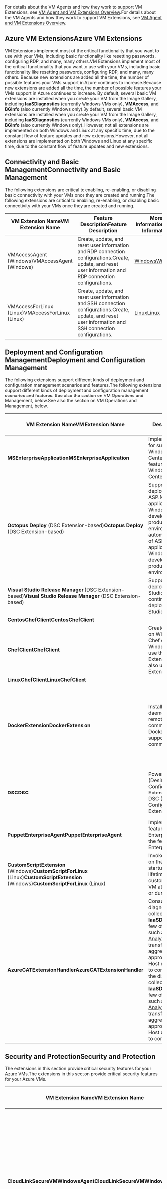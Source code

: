 



<span data-ttu-id="8ccfb-101">For details about the VM Agents and how they work to support VM Extensions, see [VM Agent and VM Extensions Overview](../articles/virtual-machines/windows/classic/manage-extensions.md?toc=%2fazure%2fvirtual-machines%2fwindows%2fclassic%2ftoc.json).</span><span class="sxs-lookup"><span data-stu-id="8ccfb-101">For details about the VM Agents and how they work to support VM Extensions, see [VM Agent and VM Extensions Overview](../articles/virtual-machines/windows/classic/manage-extensions.md?toc=%2fazure%2fvirtual-machines%2fwindows%2fclassic%2ftoc.json).</span></span>

## <a name="azure-vm-extensions"></a><span data-ttu-id="8ccfb-102">Azure VM Extensions</span><span class="sxs-lookup"><span data-stu-id="8ccfb-102">Azure VM Extensions</span></span>
<span data-ttu-id="8ccfb-103">VM Extensions implement most of the critical functionality that you want to use with your VMs, including basic functionality like resetting passwords, configuring RDP, and many, many others.</span><span class="sxs-lookup"><span data-stu-id="8ccfb-103">VM Extensions implement most of the critical functionality that you want to use with your VMs, including basic functionality like resetting passwords, configuring RDP, and many, many others.</span></span> <span data-ttu-id="8ccfb-104">Because new extensions are added all the time, the number of possible features your VMs support in Azure continues to increase.</span><span class="sxs-lookup"><span data-stu-id="8ccfb-104">Because new extensions are added all the time, the number of possible features your VMs support in Azure continues to increase.</span></span> <span data-ttu-id="8ccfb-105">By default, several basic VM extensions are installed when you create your VM from the Image Gallery, including **IaaSDiagnostics** (currently Windows VMs only), **VMAccess**, and **BGInfo** (also currently Windows only).</span><span class="sxs-lookup"><span data-stu-id="8ccfb-105">By default, several basic VM extensions are installed when you create your VM from the Image Gallery, including **IaaSDiagnostics** (currently Windows VMs only), **VMAccess**, and **BGInfo** (also currently Windows only).</span></span> <span data-ttu-id="8ccfb-106">However, not all extensions are implemented on both Windows and Linux at any specific time, due to the constant flow of feature updates and new extensions.</span><span class="sxs-lookup"><span data-stu-id="8ccfb-106">However, not all extensions are implemented on both Windows and Linux at any specific time, due to the constant flow of feature updates and new extensions.</span></span>

## <a name="connectivity-and-basic-management"></a><span data-ttu-id="8ccfb-107">Connectivity and Basic Management</span><span class="sxs-lookup"><span data-stu-id="8ccfb-107">Connectivity and Basic Management</span></span>
<span data-ttu-id="8ccfb-108">The following extensions are critical to enabling, re-enabling, or disabling basic connectivity with your VMs once they are created and running.</span><span class="sxs-lookup"><span data-stu-id="8ccfb-108">The following extensions are critical to enabling, re-enabling, or disabling basic connectivity with your VMs once they are created and running.</span></span>

| <span data-ttu-id="8ccfb-109">VM Extension Name</span><span class="sxs-lookup"><span data-stu-id="8ccfb-109">VM Extension Name</span></span> | <span data-ttu-id="8ccfb-110">Feature Description</span><span class="sxs-lookup"><span data-stu-id="8ccfb-110">Feature Description</span></span> | <span data-ttu-id="8ccfb-111">More Information</span><span class="sxs-lookup"><span data-stu-id="8ccfb-111">More Information</span></span> |
| --- | --- | --- |
| <span data-ttu-id="8ccfb-112">VMAccessAgent (Windows)</span><span class="sxs-lookup"><span data-stu-id="8ccfb-112">VMAccessAgent (Windows)</span></span> |<span data-ttu-id="8ccfb-113">Create, update, and reset user information and RDP connection configurations.</span><span class="sxs-lookup"><span data-stu-id="8ccfb-113">Create, update, and reset user information and RDP connection configurations.</span></span> |[<span data-ttu-id="8ccfb-114">Windows</span><span class="sxs-lookup"><span data-stu-id="8ccfb-114">Windows</span></span>](../articles/virtual-machines/windows/classic/extensions-customscript.md?toc=%2fazure%2fvirtual-machines%2fwindows%2fclassic%2ftoc.json) |
| <span data-ttu-id="8ccfb-115">VMAccessForLinux (Linux)</span><span class="sxs-lookup"><span data-stu-id="8ccfb-115">VMAccessForLinux (Linux)</span></span> |<span data-ttu-id="8ccfb-116">Create, update, and reset user information and SSH connection configurations.</span><span class="sxs-lookup"><span data-stu-id="8ccfb-116">Create, update, and reset user information and SSH connection configurations.</span></span> |[<span data-ttu-id="8ccfb-117">Linux</span><span class="sxs-lookup"><span data-stu-id="8ccfb-117">Linux</span></span>](https://github.com/Azure/azure-linux-extensions/tree/master/VMAccess) |

## <a name="deployment-and-configuration-management"></a><span data-ttu-id="8ccfb-118">Deployment and Configuration Management</span><span class="sxs-lookup"><span data-stu-id="8ccfb-118">Deployment and Configuration Management</span></span>
<span data-ttu-id="8ccfb-119">The following extensions support different kinds of deployment and configuration management scenarios and features.</span><span class="sxs-lookup"><span data-stu-id="8ccfb-119">The following extensions support different kinds of deployment and configuration management scenarios and features.</span></span> <span data-ttu-id="8ccfb-120">See also the section on VM Operations and Management, below.</span><span class="sxs-lookup"><span data-stu-id="8ccfb-120">See also the section on VM Operations and Management, below.</span></span>

| <span data-ttu-id="8ccfb-121">VM Extension Name</span><span class="sxs-lookup"><span data-stu-id="8ccfb-121">VM Extension Name</span></span> | <span data-ttu-id="8ccfb-122">Feature Description</span><span class="sxs-lookup"><span data-stu-id="8ccfb-122">Feature Description</span></span> | <span data-ttu-id="8ccfb-123">More Information</span><span class="sxs-lookup"><span data-stu-id="8ccfb-123">More Information</span></span> |
| --- | --- | --- |
| <span data-ttu-id="8ccfb-124">**MSEnterpriseApplication**</span><span class="sxs-lookup"><span data-stu-id="8ccfb-124">**MSEnterpriseApplication**</span></span> |<span data-ttu-id="8ccfb-125">Implements features for support by Windows System Center.</span><span class="sxs-lookup"><span data-stu-id="8ccfb-125">Implements features for support by Windows System Center.</span></span> |[<span data-ttu-id="8ccfb-126">System Center 2012 R2 Virtual Machine Roles</span><span class="sxs-lookup"><span data-stu-id="8ccfb-126">System Center 2012 R2 Virtual Machine Roles</span></span>](http://social.technet.microsoft.com/wiki/contents/articles/18274.system-center-2012-r2-virtual-machine-role-authoring-guide-resource-extension-package.aspx) |
| <span data-ttu-id="8ccfb-127">**Octopus Deploy** (DSC Extension-based)</span><span class="sxs-lookup"><span data-stu-id="8ccfb-127">**Octopus Deploy** (DSC Extension-based)</span></span> |<span data-ttu-id="8ccfb-128">Supports automated deployment of ASP.NET web applications and Windows Services into development, test, and production environments.</span><span class="sxs-lookup"><span data-stu-id="8ccfb-128">Supports automated deployment of ASP.NET web applications and Windows Services into development, test, and production environments.</span></span> |[<span data-ttu-id="8ccfb-129">Getting Started with Octopus Deploy</span><span class="sxs-lookup"><span data-stu-id="8ccfb-129">Getting Started with Octopus Deploy</span></span>](http://docs.octopusdeploy.com/display/OD/Getting%20started) |
| <span data-ttu-id="8ccfb-130">**Visual Studio Release Manager** (DSC Extension-based)</span><span class="sxs-lookup"><span data-stu-id="8ccfb-130">**Visual Studio Release Manager** (DSC Extension-based)</span></span> |<span data-ttu-id="8ccfb-131">Supports continuous deployment with Visual Studio.</span><span class="sxs-lookup"><span data-stu-id="8ccfb-131">Supports continuous deployment with Visual Studio.</span></span> |[<span data-ttu-id="8ccfb-132">Automate deployments with Release Management</span><span class="sxs-lookup"><span data-stu-id="8ccfb-132">Automate deployments with Release Management</span></span>](https://msdn.microsoft.com/Library/vs/alm/Release/overview) |
| <span data-ttu-id="8ccfb-133">**CentosChefClient**</span><span class="sxs-lookup"><span data-stu-id="8ccfb-133">**CentosChefClient**</span></span> | | |
| <span data-ttu-id="8ccfb-134">**ChefClient**</span><span class="sxs-lookup"><span data-stu-id="8ccfb-134">**ChefClient**</span></span> |<span data-ttu-id="8ccfb-135">Creates a Chef client on Windows.</span><span class="sxs-lookup"><span data-stu-id="8ccfb-135">Creates a Chef client on Windows.</span></span> <span data-ttu-id="8ccfb-136">(Can also use the DSC Extension, below.)</span><span class="sxs-lookup"><span data-stu-id="8ccfb-136">(Can also use the DSC Extension, below.)</span></span> |[<span data-ttu-id="8ccfb-137">Chef and Microsoft Azure</span><span class="sxs-lookup"><span data-stu-id="8ccfb-137">Chef and Microsoft Azure</span></span>](https://www.getchef.com/solutions/azure/) |
| <span data-ttu-id="8ccfb-138">**LinuxChefClient**</span><span class="sxs-lookup"><span data-stu-id="8ccfb-138">**LinuxChefClient**</span></span> | | |
| <span data-ttu-id="8ccfb-139">**DockerExtension**</span><span class="sxs-lookup"><span data-stu-id="8ccfb-139">**DockerExtension**</span></span> |<span data-ttu-id="8ccfb-140">Installs the Docker daemon to support remote Docker commands.</span><span class="sxs-lookup"><span data-stu-id="8ccfb-140">Installs the Docker daemon to support remote Docker commands.</span></span> |<span data-ttu-id="8ccfb-141">[How to Use the Docker Virtual Machine Extension](../articles/virtual-machines/linux/dockerextension.md?toc=%2fazure%2fvirtual-machines%2flinux%2ftoc.json)For more extensive information, see the [Docker VM Extension User Guide](https://github.com/Azure/azure-docker-extension/blob/master/README.md)</span><span class="sxs-lookup"><span data-stu-id="8ccfb-141">[How to Use the Docker Virtual Machine Extension](../articles/virtual-machines/linux/dockerextension.md?toc=%2fazure%2fvirtual-machines%2flinux%2ftoc.json)For more extensive information, see the [Docker VM Extension User Guide](https://github.com/Azure/azure-docker-extension/blob/master/README.md)</span></span> |
| <span data-ttu-id="8ccfb-142">**DSC**</span><span class="sxs-lookup"><span data-stu-id="8ccfb-142">**DSC**</span></span> |<span data-ttu-id="8ccfb-143">PowerShell DSC (Desired State Configuration) Extension.</span><span class="sxs-lookup"><span data-stu-id="8ccfb-143">PowerShell DSC (Desired State Configuration) Extension.</span></span> |[<span data-ttu-id="8ccfb-144">Azure PowerShell DSC (Desired State Configuration) extension</span><span class="sxs-lookup"><span data-stu-id="8ccfb-144">Azure PowerShell DSC (Desired State Configuration) extension</span></span>](http://blogs.msdn.com/b/powershell/archive/2014/08/07/introducing-the-azure-powershell-dsc-desired-state-configuration-extension.aspx) |
| <span data-ttu-id="8ccfb-145">**PuppetEnterpriseAgent**</span><span class="sxs-lookup"><span data-stu-id="8ccfb-145">**PuppetEnterpriseAgent**</span></span> |<span data-ttu-id="8ccfb-146">Implements the features of Puppet Enterprise.</span><span class="sxs-lookup"><span data-stu-id="8ccfb-146">Implements the features of Puppet Enterprise.</span></span> |[<span data-ttu-id="8ccfb-147">Puppet on Azure</span><span class="sxs-lookup"><span data-stu-id="8ccfb-147">Puppet on Azure</span></span>](http://puppetlabs.com/solutions/microsoft) |
| <span data-ttu-id="8ccfb-148">**CustomScriptExtension** (Windows)**CustomScriptForLinux** (Linux)</span><span class="sxs-lookup"><span data-stu-id="8ccfb-148">**CustomScriptExtension** (Windows)**CustomScriptForLinux** (Linux)</span></span> |<span data-ttu-id="8ccfb-149">Invokes custom scripts on the VM at any time: startup or during lifetime.</span><span class="sxs-lookup"><span data-stu-id="8ccfb-149">Invokes custom scripts on the VM at any time: startup or during lifetime.</span></span> |[<span data-ttu-id="8ccfb-150">Custom Script Extension</span><span class="sxs-lookup"><span data-stu-id="8ccfb-150">Custom Script Extension</span></span>](../articles/virtual-machines/windows/classic/extensions-customscript.md?toc=%2fazure%2fvirtual-machines%2fwindows%2fclassic%2ftoc.json) |
| <span data-ttu-id="8ccfb-151">**AzureCATExtensionHandler**</span><span class="sxs-lookup"><span data-stu-id="8ccfb-151">**AzureCATExtensionHandler**</span></span> |<span data-ttu-id="8ccfb-152">Consumes the diagnostic data collected by **IaaSDiagnostics** and few other data sources such as [Azure Storage Analytics Metrics](https://msdn.microsoft.com/library/azure/hh343270.aspx) and transforms it into an aggregated data set appropriate for SAP Host control process to consume</span><span class="sxs-lookup"><span data-stu-id="8ccfb-152">Consumes the diagnostic data collected by **IaaSDiagnostics** and few other data sources such as [Azure Storage Analytics Metrics](https://msdn.microsoft.com/library/azure/hh343270.aspx) and transforms it into an aggregated data set appropriate for SAP Host control process to consume</span></span> |[<span data-ttu-id="8ccfb-153">Azure Enhanced Monitoring for SAP</span><span class="sxs-lookup"><span data-stu-id="8ccfb-153">Azure Enhanced Monitoring for SAP</span></span>](https://azure.microsoft.com/blog/2014/06/04/azure-enhanced-monitoring-for-sap/) |

## <a name="security-and-protection"></a><span data-ttu-id="8ccfb-154">Security and Protection</span><span class="sxs-lookup"><span data-stu-id="8ccfb-154">Security and Protection</span></span>
<span data-ttu-id="8ccfb-155">The extensions in this section provide critical security features for your Azure VMs.</span><span class="sxs-lookup"><span data-stu-id="8ccfb-155">The extensions in this section provide critical security features for your Azure VMs.</span></span>

| <span data-ttu-id="8ccfb-156">VM Extension Name</span><span class="sxs-lookup"><span data-stu-id="8ccfb-156">VM Extension Name</span></span> | <span data-ttu-id="8ccfb-157">Feature Description</span><span class="sxs-lookup"><span data-stu-id="8ccfb-157">Feature Description</span></span> | <span data-ttu-id="8ccfb-158">More Information</span><span class="sxs-lookup"><span data-stu-id="8ccfb-158">More Information</span></span> |
| --- | --- | --- |
| <span data-ttu-id="8ccfb-159">**CloudLinkSecureVMWindowsAgent**</span><span class="sxs-lookup"><span data-stu-id="8ccfb-159">**CloudLinkSecureVMWindowsAgent**</span></span> |<span data-ttu-id="8ccfb-160">Provides Microsoft Azure customers with the capability to encrypt their virtual machine data on a multi-tenant shared infrastructure and fully control of the encryption keys for their encrypted data on Azure storage infrastructure.</span><span class="sxs-lookup"><span data-stu-id="8ccfb-160">Provides Microsoft Azure customers with the capability to encrypt their virtual machine data on a multi-tenant shared infrastructure and fully control of the encryption keys for their encrypted data on Azure storage infrastructure.</span></span> |[<span data-ttu-id="8ccfb-161">Securing Microsoft Azure Virtual Machines leveraging BitLocker and Native OS encryption</span><span class="sxs-lookup"><span data-stu-id="8ccfb-161">Securing Microsoft Azure Virtual Machines leveraging BitLocker and Native OS encryption</span></span>](http://www.cloudlinktech.com/azure) |
| <span data-ttu-id="8ccfb-162">**McAfeeEndpointSecurity**</span><span class="sxs-lookup"><span data-stu-id="8ccfb-162">**McAfeeEndpointSecurity**</span></span> |<span data-ttu-id="8ccfb-163">Protects your VM against malicious software.</span><span class="sxs-lookup"><span data-stu-id="8ccfb-163">Protects your VM against malicious software.</span></span> |[<span data-ttu-id="8ccfb-164">McAfee</span><span class="sxs-lookup"><span data-stu-id="8ccfb-164">McAfee</span></span>](https://www.mcafeeasap.com/MarketingContent/default.aspx) |
| <span data-ttu-id="8ccfb-165">**TrendMicroDSA**</span><span class="sxs-lookup"><span data-stu-id="8ccfb-165">**TrendMicroDSA**</span></span> |<span data-ttu-id="8ccfb-166">Enables TrendMicro’s Deep Security platform support to provide intrusion detection and prevention, firewall, anti-malware, web reputation, log inspection, and integrity monitoring.</span><span class="sxs-lookup"><span data-stu-id="8ccfb-166">Enables TrendMicro’s Deep Security platform support to provide intrusion detection and prevention, firewall, anti-malware, web reputation, log inspection, and integrity monitoring.</span></span> |[<span data-ttu-id="8ccfb-167">How to install and configure Trend Micro Deep Security as a Service on an Azure VM</span><span class="sxs-lookup"><span data-stu-id="8ccfb-167">How to install and configure Trend Micro Deep Security as a Service on an Azure VM</span></span>](../articles/virtual-machines/windows/classic/install-trend.md?toc=%2fazure%2fvirtual-machines%2fwindows%2fclassic%2ftoc.json) |
| <span data-ttu-id="8ccfb-168">**PortalProtectExtension**</span><span class="sxs-lookup"><span data-stu-id="8ccfb-168">**PortalProtectExtension**</span></span> |<span data-ttu-id="8ccfb-169">Guards against threats to your Microsoft SharePoint environment.</span><span class="sxs-lookup"><span data-stu-id="8ccfb-169">Guards against threats to your Microsoft SharePoint environment.</span></span> |[<span data-ttu-id="8ccfb-170">Securing Your SharePoint Deployment on Azure</span><span class="sxs-lookup"><span data-stu-id="8ccfb-170">Securing Your SharePoint Deployment on Azure</span></span>](http://blog.trendmicro.com/securing-sharepoint-deployment-azure/) |
| <span data-ttu-id="8ccfb-171">**IaaSAntimalware**</span><span class="sxs-lookup"><span data-stu-id="8ccfb-171">**IaaSAntimalware**</span></span> |<span data-ttu-id="8ccfb-172">Microsoft Antimalware for Azure Cloud Services and Virtual Machines is a real-time protection capability that helps identify and remove viruses, spyware, and other malicious software, with configurable alerts when known malicious or unwanted software attempts to install itself or run on your system.</span><span class="sxs-lookup"><span data-stu-id="8ccfb-172">Microsoft Antimalware for Azure Cloud Services and Virtual Machines is a real-time protection capability that helps identify and remove viruses, spyware, and other malicious software, with configurable alerts when known malicious or unwanted software attempts to install itself or run on your system.</span></span> |[<span data-ttu-id="8ccfb-173">Antimalware for Azure Cloud Services and Virtual Machines</span><span class="sxs-lookup"><span data-stu-id="8ccfb-173">Antimalware for Azure Cloud Services and Virtual Machines</span></span>](../articles/security/azure-security-antimalware.md) |
| <span data-ttu-id="8ccfb-174">**SymantecEndpointProtection**</span><span class="sxs-lookup"><span data-stu-id="8ccfb-174">**SymantecEndpointProtection**</span></span> |<span data-ttu-id="8ccfb-175">Symantec Endpoint Protection 12.1.4 enables security and performance across physical and virtual systems.</span><span class="sxs-lookup"><span data-stu-id="8ccfb-175">Symantec Endpoint Protection 12.1.4 enables security and performance across physical and virtual systems.</span></span> |[<span data-ttu-id="8ccfb-176">How to install and configure Symantec Endpoint Protection on an Azure VM</span><span class="sxs-lookup"><span data-stu-id="8ccfb-176">How to install and configure Symantec Endpoint Protection on an Azure VM</span></span>](../articles/virtual-machines/windows/classic/install-symantec.md?toc=%2fazure%2fvirtual-machines%2fwindows%2fclassic%2ftoc.json) |

## <a name="vm-operations-and-management"></a><span data-ttu-id="8ccfb-177">VM Operations and Management</span><span class="sxs-lookup"><span data-stu-id="8ccfb-177">VM Operations and Management</span></span>
<span data-ttu-id="8ccfb-178">Supports common operations management features and behavior.</span><span class="sxs-lookup"><span data-stu-id="8ccfb-178">Supports common operations management features and behavior.</span></span> <span data-ttu-id="8ccfb-179">See also the section on Deployment and Configuration Management, above.</span><span class="sxs-lookup"><span data-stu-id="8ccfb-179">See also the section on Deployment and Configuration Management, above.</span></span>

| <span data-ttu-id="8ccfb-180">**VM Extension Name**</span><span class="sxs-lookup"><span data-stu-id="8ccfb-180">**VM Extension Name**</span></span> | <span data-ttu-id="8ccfb-181">Feature Description</span><span class="sxs-lookup"><span data-stu-id="8ccfb-181">Feature Description</span></span> | <span data-ttu-id="8ccfb-182">More Information</span><span class="sxs-lookup"><span data-stu-id="8ccfb-182">More Information</span></span> |
| --- | --- | --- |
| <span data-ttu-id="8ccfb-183">**AzureVmLogCollector**</span><span class="sxs-lookup"><span data-stu-id="8ccfb-183">**AzureVmLogCollector**</span></span> |<span data-ttu-id="8ccfb-184">You can use the **AzureVMLogCollector** Extension on-demand to perfom one-time collection of logs from one or more Cloud Service VMs (from both web roles and worker roles) and transfer the collected files to an Azure storage account – all without remotely logging on to any of the VMs.</span><span class="sxs-lookup"><span data-stu-id="8ccfb-184">You can use the **AzureVMLogCollector** Extension on-demand to perfom one-time collection of logs from one or more Cloud Service VMs (from both web roles and worker roles) and transfer the collected files to an Azure storage account – all without remotely logging on to any of the VMs.</span></span> |[<span data-ttu-id="8ccfb-185">AzureLogCollector Extension</span><span class="sxs-lookup"><span data-stu-id="8ccfb-185">AzureLogCollector Extension</span></span>](../articles/virtual-machines/windows/log-collector-extension.md?toc=%2fazure%2fvirtual-machines%2fwindows%2ftoc.json) |
| <span data-ttu-id="8ccfb-186">**IaaSDiagnostics**</span><span class="sxs-lookup"><span data-stu-id="8ccfb-186">**IaaSDiagnostics**</span></span> |<span data-ttu-id="8ccfb-187">Enables, disables, and configures Azure Diagnostics, and is also used by the **AzureCATExtensionHandler** to support SAP monitoring.</span><span class="sxs-lookup"><span data-stu-id="8ccfb-187">Enables, disables, and configures Azure Diagnostics, and is also used by the **AzureCATExtensionHandler** to support SAP monitoring.</span></span> |[<span data-ttu-id="8ccfb-188">Microsoft Azure Virtual Machine Monitoring with Azure Diagnostics Extension</span><span class="sxs-lookup"><span data-stu-id="8ccfb-188">Microsoft Azure Virtual Machine Monitoring with Azure Diagnostics Extension</span></span>](https://azure.microsoft.com/blog/2014/09/02/windows-azure-virtual-machine-monitoring-with-wad-extension/) |
| <span data-ttu-id="8ccfb-189">**OSPatchingForLinux**</span><span class="sxs-lookup"><span data-stu-id="8ccfb-189">**OSPatchingForLinux**</span></span> |<span data-ttu-id="8ccfb-190">Enables the Azure VM administrators to automate the VM OS updates with the customized configurations.</span><span class="sxs-lookup"><span data-stu-id="8ccfb-190">Enables the Azure VM administrators to automate the VM OS updates with the customized configurations.</span></span> <span data-ttu-id="8ccfb-191">You can use the OSPatching Extension to configure OS updates for your virtual machines, including: Specify how often and when to install OS patches, specify what patches to install, and configure the reboot behavior after updates</span><span class="sxs-lookup"><span data-stu-id="8ccfb-191">You can use the OSPatching Extension to configure OS updates for your virtual machines, including: Specify how often and when to install OS patches, specify what patches to install, and configure the reboot behavior after updates</span></span> |<span data-ttu-id="8ccfb-192">[OS Patching Extension Blog Post](https://azure.microsoft.com/blog/2014/10/23/automate-linux-vm-os-updates-using-ospatching-extension/).</span><span class="sxs-lookup"><span data-stu-id="8ccfb-192">[OS Patching Extension Blog Post](https://azure.microsoft.com/blog/2014/10/23/automate-linux-vm-os-updates-using-ospatching-extension/).</span></span> <span data-ttu-id="8ccfb-193">See also the readme and source on GitHub at [OS Patching Extension](https://github.com/Azure/azure-linux-extensions).</span><span class="sxs-lookup"><span data-stu-id="8ccfb-193">See also the readme and source on GitHub at [OS Patching Extension](https://github.com/Azure/azure-linux-extensions).</span></span> |

## <a name="developing-and-debugging"></a><span data-ttu-id="8ccfb-194">Developing and Debugging</span><span class="sxs-lookup"><span data-stu-id="8ccfb-194">Developing and Debugging</span></span>
<span data-ttu-id="8ccfb-195">These VM Extensions are listed here for completeness, as they provide support for Visual Studio-related features and are not intended to be used directly.</span><span class="sxs-lookup"><span data-stu-id="8ccfb-195">These VM Extensions are listed here for completeness, as they provide support for Visual Studio-related features and are not intended to be used directly.</span></span>

| <span data-ttu-id="8ccfb-196">VM Extension Name</span><span class="sxs-lookup"><span data-stu-id="8ccfb-196">VM Extension Name</span></span> | <span data-ttu-id="8ccfb-197">Feature Description</span><span class="sxs-lookup"><span data-stu-id="8ccfb-197">Feature Description</span></span> | <span data-ttu-id="8ccfb-198">More Information</span><span class="sxs-lookup"><span data-stu-id="8ccfb-198">More Information</span></span> |
| --- | --- | --- |
| <span data-ttu-id="8ccfb-199">**VS14CTPDebugger**</span><span class="sxs-lookup"><span data-stu-id="8ccfb-199">**VS14CTPDebugger**</span></span> |<span data-ttu-id="8ccfb-200">Supports remote debugging from VS using the Azure SDK 2.4</span><span class="sxs-lookup"><span data-stu-id="8ccfb-200">Supports remote debugging from VS using the Azure SDK 2.4</span></span> |[<span data-ttu-id="8ccfb-201">Remote Debugging in Visual Studio</span><span class="sxs-lookup"><span data-stu-id="8ccfb-201">Remote Debugging in Visual Studio</span></span>](https://msdn.microsoft.com/library/y7f5zaaa.aspx) |
| <span data-ttu-id="8ccfb-202">**VS2013Debugger**</span><span class="sxs-lookup"><span data-stu-id="8ccfb-202">**VS2013Debugger**</span></span> |<span data-ttu-id="8ccfb-203">Supports remote debugging from VS using the Azure SDK 2.4</span><span class="sxs-lookup"><span data-stu-id="8ccfb-203">Supports remote debugging from VS using the Azure SDK 2.4</span></span> | |
| <span data-ttu-id="8ccfb-204">**VS2012Debugger**</span><span class="sxs-lookup"><span data-stu-id="8ccfb-204">**VS2012Debugger**</span></span> |<span data-ttu-id="8ccfb-205">Supports remote debugging from VS using the Azure SDK 2.4</span><span class="sxs-lookup"><span data-stu-id="8ccfb-205">Supports remote debugging from VS using the Azure SDK 2.4</span></span> | |
| <span data-ttu-id="8ccfb-206">**RemoteDebugVS14CTP**</span><span class="sxs-lookup"><span data-stu-id="8ccfb-206">**RemoteDebugVS14CTP**</span></span> |<span data-ttu-id="8ccfb-207">Supports remote debugging from VS using the Azure SDK 2.3</span><span class="sxs-lookup"><span data-stu-id="8ccfb-207">Supports remote debugging from VS using the Azure SDK 2.3</span></span> | |
| <span data-ttu-id="8ccfb-208">**RemoteDebugVS2013**</span><span class="sxs-lookup"><span data-stu-id="8ccfb-208">**RemoteDebugVS2013**</span></span> |<span data-ttu-id="8ccfb-209">Supports remote debugging from VS using the Azure SDK 2.3</span><span class="sxs-lookup"><span data-stu-id="8ccfb-209">Supports remote debugging from VS using the Azure SDK 2.3</span></span> | |
| <span data-ttu-id="8ccfb-210">**RemoteDebugVS2012**</span><span class="sxs-lookup"><span data-stu-id="8ccfb-210">**RemoteDebugVS2012**</span></span> |<span data-ttu-id="8ccfb-211">Supports remote debugging from VS using the Azure SDK 2.3</span><span class="sxs-lookup"><span data-stu-id="8ccfb-211">Supports remote debugging from VS using the Azure SDK 2.3</span></span> | |
| <span data-ttu-id="8ccfb-212">**WebDeployForVSDevTest**</span><span class="sxs-lookup"><span data-stu-id="8ccfb-212">**WebDeployForVSDevTest**</span></span> |<span data-ttu-id="8ccfb-213">Installs and configures IIS and Web Deploy on Windows Server.</span><span class="sxs-lookup"><span data-stu-id="8ccfb-213">Installs and configures IIS and Web Deploy on Windows Server.</span></span> <span data-ttu-id="8ccfb-214">Removing or disabling it is not supported.</span><span class="sxs-lookup"><span data-stu-id="8ccfb-214">Removing or disabling it is not supported.</span></span> | |

## <a name="miscellaneous-features"></a><span data-ttu-id="8ccfb-215">Miscellaneous Features</span><span class="sxs-lookup"><span data-stu-id="8ccfb-215">Miscellaneous Features</span></span>
<span data-ttu-id="8ccfb-216">These extensions provide support for other VM features that might be useful.</span><span class="sxs-lookup"><span data-stu-id="8ccfb-216">These extensions provide support for other VM features that might be useful.</span></span>

| <span data-ttu-id="8ccfb-217">VM Extension Name</span><span class="sxs-lookup"><span data-stu-id="8ccfb-217">VM Extension Name</span></span> | <span data-ttu-id="8ccfb-218">Feature Description</span><span class="sxs-lookup"><span data-stu-id="8ccfb-218">Feature Description</span></span> | <span data-ttu-id="8ccfb-219">More Information</span><span class="sxs-lookup"><span data-stu-id="8ccfb-219">More Information</span></span> |
| --- | --- | --- |
| <span data-ttu-id="8ccfb-220">**BGInfo**</span><span class="sxs-lookup"><span data-stu-id="8ccfb-220">**BGInfo**</span></span> |<span data-ttu-id="8ccfb-221">Presents a consolidated picture of useful server information on the desktop when using RDP.</span><span class="sxs-lookup"><span data-stu-id="8ccfb-221">Presents a consolidated picture of useful server information on the desktop when using RDP.</span></span> |[<span data-ttu-id="8ccfb-222">BGInfo Extension</span><span class="sxs-lookup"><span data-stu-id="8ccfb-222">BGInfo Extension</span></span>](https://msdn.microsoft.com/library/mt589195.aspx) |
| <span data-ttu-id="8ccfb-223">**HpcVmDrivers**</span><span class="sxs-lookup"><span data-stu-id="8ccfb-223">**HpcVmDrivers**</span></span> |<span data-ttu-id="8ccfb-224">Installs, configures, and maintains the remote direct memory access (RDMA) network device drivers on a size A8 or A9 VM running Windows Server 2012 R2 or Windows Server 2012.</span><span class="sxs-lookup"><span data-stu-id="8ccfb-224">Installs, configures, and maintains the remote direct memory access (RDMA) network device drivers on a size A8 or A9 VM running Windows Server 2012 R2 or Windows Server 2012.</span></span> <span data-ttu-id="8ccfb-225">Enables clustered A8 or A9 VMs to use the RDMA network when running parallel MPI applications.</span><span class="sxs-lookup"><span data-stu-id="8ccfb-225">Enables clustered A8 or A9 VMs to use the RDMA network when running parallel MPI applications.</span></span> |[<span data-ttu-id="8ccfb-226">About the A8, A9, A10, and A11 compute-intensive instances</span><span class="sxs-lookup"><span data-stu-id="8ccfb-226">About the A8, A9, A10, and A11 compute-intensive instances</span></span>](../articles/virtual-machines/windows/a8-a9-a10-a11-specs.md?toc=%2fazure%2fvirtual-machines%2fwindows%2ftoc.json) |

